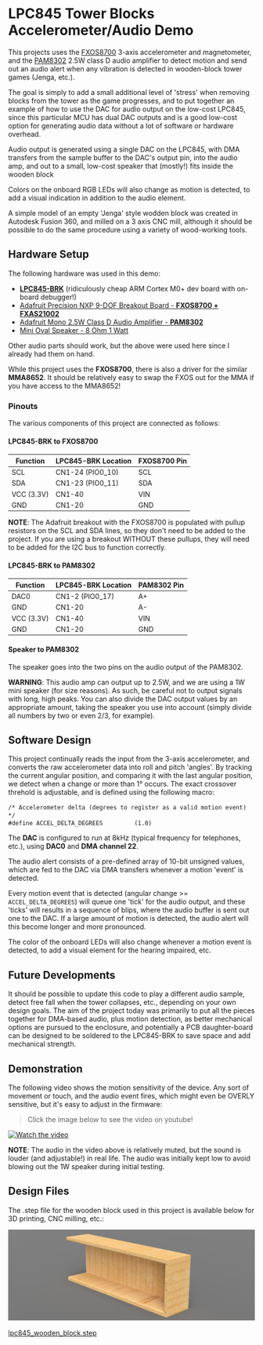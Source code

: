 # LPC845 Tower Blocks Accelerometer/Audio Demo

This projects uses the [FXOS8700](https://www.adafruit.com/product/3463) 3-axis
accelerometer and magnetometer, and the [PAM8302](https://www.adafruit.com/product/2130)
2.5W class D audio amplifier to detect motion and send out an audio alert when
any vibration is detected in wooden-block tower games (Jenga, etc.).

The goal is simply to add a small additional level of 'stress' when removing
blocks from the tower as the game progresses, and to put together an example of
how to use the DAC for audio output on the low-cost LPC845, since this
particular MCU has dual DAC outputs and is a good low-cost option for
generating audio data without a lot of software or hardware overhead.

Audio output is generated using a single DAC on the LPC845, with DMA transfers
from the sample buffer to the DAC's output pin, into the audio amp, and out to
a small, low-cost speaker that (mostly!) fits inside the wooden block

Colors on the onboard RGB LEDs will also change as motion is detected, to add a visual
indication in addition to the audio element.

A simple model of an empty 'Jenga' style wodden block was created in Autodesk
Fusion 360, and milled on a 3 axis CNC mill, although it should be possible
to do the same procedure using a variety of wood-working tools.

## Hardware Setup

The following hardware was used in this demo:

- [**LPC845-BRK**](https://www.nxp.com/products/processors-and-microcontrollers/arm-based-processors-and-mcus/lpc-cortex-m-mcus/lpc800-series-cortex-m0-plus-mcus/lpc845-breakout-board-for-lpc84x-family-mcus:LPC845-BRK) (ridiculously cheap ARM Cortex M0+ dev board with on-board debugger!)
- [Adafruit Precision NXP 9-DOF Breakout Board - **FXOS8700 + FXAS21002**](https://www.adafruit.com/product/3463)
- [Adafruit Mono 2.5W Class D Audio Amplifier - **PAM8302**](https://www.adafruit.com/product/2130)
- [Mini Oval Speaker - 8 Ohm 1 Watt](https://www.adafruit.com/product/3923)

Other audio parts should work, but the above were used here since I already had
them on hand.

While this project uses the **FXOS8700**, there is also a driver for the
similar **MMA8652**. It should be relatively easy to swap the FXOS out for the
MMA if you have access to the MMA8652!

### Pinouts

The various components of this project are connected as follows:

#### LPC845-BRK to FXOS8700

| Function   | LPC845-BRK Location | FXOS8700 Pin |
|------------|---------------------|--------------|
| SCL        | CN1-24 (PIO0_10)    | SCL          |
| SDA        | CN1-23 (PIO0_11)    | SDA          |
| VCC (3.3V) | CN1-40              | VIN          |
| GND        | CN1-20              | GND          |

**NOTE**: The Adafruit breakout with the FXOS8700 is populated with pullup
resistors on the SCL and SDA lines, so they don't need to be added to the
project. If you are using a breakout WITHOUT these pullups, they will need to
be added for the I2C bus to function correctly.

#### LPC845-BRK to PAM8302

| Function   | LPC845-BRK Location | PAM8302 Pin  |
|------------|---------------------|--------------|
| DAC0       | CN1-2 (PIO0_17)     | A+           |
| GND        | CN1-20              | A-           |
| VCC (3.3V) | CN1-40              | VIN          |
| GND        | CN1-20              | GND          |

#### Speaker to PAM8302

The speaker goes into the two pins on the audio output of the PAM8302.

**WARNING**: This audio amp can output up to 2.5W, and we are using a 1W mini
speaker (for size reasons). As such, be careful not to output signals with
long, high peaks. You can also divide the DAC output values by an appropriate
amount, taking the speaker you use into account (simply divide all numbers by
two or even 2/3, for example).

## Software Design

This project continually reads the input from the 3-axis accelerometer, and converts
the raw accelerometer data into roll and pitch 'angles'. By tracking the current
angular position, and comparing it with the last angular position, we detect when a
change or more than 1° occurs. The exact crossover threhold is adjustable, and is
defined using the following macro:

```
/* Accelerometer delta (degrees to register as a valid motion event) */
#define ACCEL_DELTA_DEGREES			(1.0)
```

The **DAC** is configured to run at 8kHz (typical frequency for telephones, etc.),
using **DAC0** and **DMA channel 22**.

The audio alert consists of a pre-defined array of 10-bit unsigned values, which
are fed to the DAC via DMA transfers whenever a motion 'event' is detected.

Every motion event that is detected (angular change >= `ACCEL_DELTA_DEGREES`) will
queue one 'tick' for the audio output, and these 'ticks' will results in a sequence
of blips, where the audio buffer is sent out one to the DAC. If a large amount of
motion is detected, the audio alert will this become longer and more pronounced.

The color of the onboard LEDs will also change whenever a motion event is detected,
to add a visual element for the hearing impaired, etc.

## Future Developments

It should be possible to update this code to play a different audio sample, detect free
fall when the tower collapses, etc., depending on your own design goals. The aim of the
project today was primarily to put all the pieces together for DMA-based audio, plus motion
detection, as better mechanical options are pursued to the enclosure, and potentially
a PCB daughter-board can be designed to be soldered to the LPC845-BRK to save space and
add mechanical strength.

## Demonstration

The following video shows the motion sensitivity of the device. Any sort of
movement or touch, and the audio event fires, which might even be OVERLY
sensitive, but it's easy to adjust in the firmware:

> Click the image below to see the video on youtube!

[![Watch the video](https://i.ytimg.com/vi/WVSEb37vCyU/hqdefault.jpg)](https://youtu.be/WVSEb37vCyU)

**NOTE**: The audio in the video above is relatively muted, but the sound is
louder (and adjustable!) in real life. The audio was initially kept low to
avoid blowing out the 1W speaker during initial testing.

## Design Files

The .step file for the wooden block used in this project is available below
for 3D printing, CNC milling, etc.:

![](block_render.png "Rendering of the block model")

[lpc845_wooden_block.step](lpc845_wooden_block.step)

